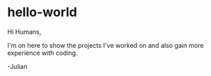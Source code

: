 # hello-world

Hi Humans,

I'm on here to show the projects I've worked on and also gain more experience with coding. 

-Julian
